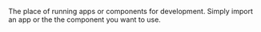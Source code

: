 The place of running apps or components for development. Simply import an app or the the component you want to use.
